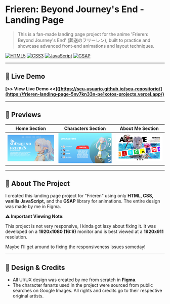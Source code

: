 # Frieren: Beyond Journey's End - Landing Page

> This is a fan-made landing page project for the anime 'Frieren: Beyond Journey's End' (葬送のフリーレン), built to practice and showcase advanced front-end animations and layout techniques.

[![HTML5](https://img.shields.io/badge/HTML5-E34F26?style=for-the-badge&logo=html5&logoColor=white)](https://en.wikipedia.org/wiki/HTML5)
[![CSS3](https://img.shields.io/badge/CSS3-1572B6?style=for-the-badge&logo=css3&logoColor=white)](https://en.wikipedia.org/wiki/CSS)
[![JavaScript](https://img.shields.io/badge/JavaScript-F7DF1E?style=for-the-badge&logo=javascript&logoColor=black)](https://en.wikipedia.org/wiki/JavaScript)
[![GSAP](https://img.shields.io/badge/GSAP-88CE02?style=for-the-badge&logo=greensock&logoColor=white)](https://greensock.com/gsap/)

---

## 🚀 Live Demo

**[>> View Live Demo <<]([https://seu-usuario.github.io/seu-repositorio/](https://frieren-landing-page-5nv7kn33n-pe1xotos-projects.vercel.app/)**

---

## 📸 Previews

| Home Section | Characters Section | About Me Section |
| :---: | :---: | :---: |
| ![Home Section Preview](FrierenLandingpage/HOME.png) | ![Characters Section Preview](FrierenLandingpage/CHARACTERS.png) | ![About Me Section Preview](FrierenLandingpage/ABOUTME.png) |


---

## 📝 About The Project

I created this landing page project for "Frieren" using only **HTML, CSS, vanilla JavaScript,** and the **GSAP** library for animations. The entire design was made by me in Figma.

**⚠️ Important Viewing Note:**

This project is not very responsive, I kinda got lazy about fixing it. It was developed on a **1920x1080 (16:9)** monitor and is best viewed at a **1920x911** resolution.

Maybe I'll get around to fixing the responsiveness issues someday!

---

## 🎨 Design & Credits

* All UI/UX design was created by me from scratch in **Figma**.
* The character fanarts used in the project were sourced from public searches on Google Images. All rights and credits go to their respective original artists.
